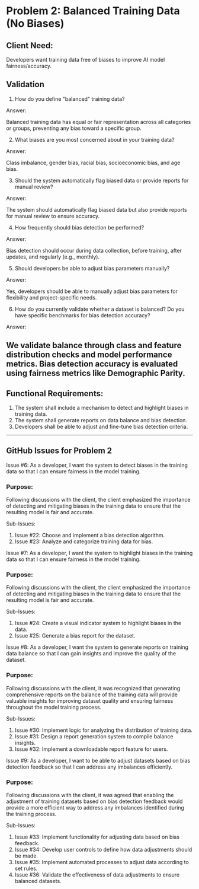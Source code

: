 # Problem 2: Balanced Training Data (No Biases)

## Client Need:

Developers want training data free of biases to improve AI model fairness/accuracy.

## Validation

1. How do you define "balanced" training data?

Answer:

Balanced training data has equal or fair representation across all categories or groups, preventing any bias toward a specific group.

2. What biases are you most concerned about in your training data?

Answer:

Class imbalance, gender bias, racial bias, socioeconomic bias, and age bias.

3. Should the system automatically flag biased data or provide reports for manual review?

Answer:

The system should automatically flag biased data but also provide reports for manual review to ensure accuracy.

4. How frequently should bias detection be performed?

Answer:

Bias detection should occur during data collection, before training, after updates, and regularly (e.g., monthly).

5. Should developers be able to adjust bias parameters manually?

Answer:

Yes, developers should be able to manually adjust bias parameters for flexibility and project-specific needs.

6. How do you currently validate whether a dataset is balanced? Do you have specific benchmarks for bias detection accuracy?

Answer:

We validate balance through class and feature distribution checks and model performance metrics. Bias detection accuracy is evaluated using fairness metrics like Demographic Parity.
---

## Functional Requirements:

1.	The system shall include a mechanism to detect and highlight biases in training data.
2.	The system shall generate reports on data balance and bias detection.
3.	Developers shall be able to adjust and fine-tune bias detection criteria.
---
## GitHub Issues for Problem 2

Issue #6: As a developer, I want the system to detect biases in the training data so that I can ensure fairness in the model training.

### Purpose:

Following discussions with the client, the client emphasized the importance of detecting and mitigating biases in the training data to ensure that the resulting model is fair and accurate.

Sub-Issues:
1.	Issue #22: Choose and implement a bias detection algorithm.
2.	Issue #23: Analyze and categorize training data for bias.

Issue #7: As a developer, I want the system to highlight biases in the training data so that I can ensure fairness in the model training.

### Purpose:

Following discussions with the client, the client emphasized the importance of detecting and mitigating biases in the training data to ensure that the resulting model is fair and accurate.

Sub-Issues:
1.	Issue #24: Create a visual indicator system to highlight biases in the data.
2.	Issue #25: Generate a bias report for the dataset.

Issue #8: As a developer, I want the system to generate reports on training data balance so that I can gain insights and improve the quality of the dataset.

### Purpose:

Following discussions with the client, it was recognized that generating comprehensive reports on the balance of the training data will provide valuable insights for improving dataset quality and ensuring fairness throughout the model training process.

Sub-Issues:
1.	Issue #30: Implement logic for analyzing the distribution of training data.
2.	Issue #31: Design a report generation system to compile balance insights.
3.	Issue #32: Implement a downloadable report feature for users.

Issue #9: As a developer, I want to be able to adjust datasets based on bias detection feedback so that I can address any imbalances efficiently.

### Purpose:

Following discussions with the client, it was agreed that enabling the adjustment of training datasets based on bias detection feedback would provide a more efficient way to address any imbalances identified during the training process.

Sub-Issues:
1.	Issue #33: Implement functionality for adjusting data based on bias feedback.
2.	Issue #34: Develop user controls to define how data adjustments should be made.
3.	Issue #35: Implement automated processes to adjust data according to set rules.
4.	Issue #36: Validate the effectiveness of data adjustments to ensure balanced datasets.

